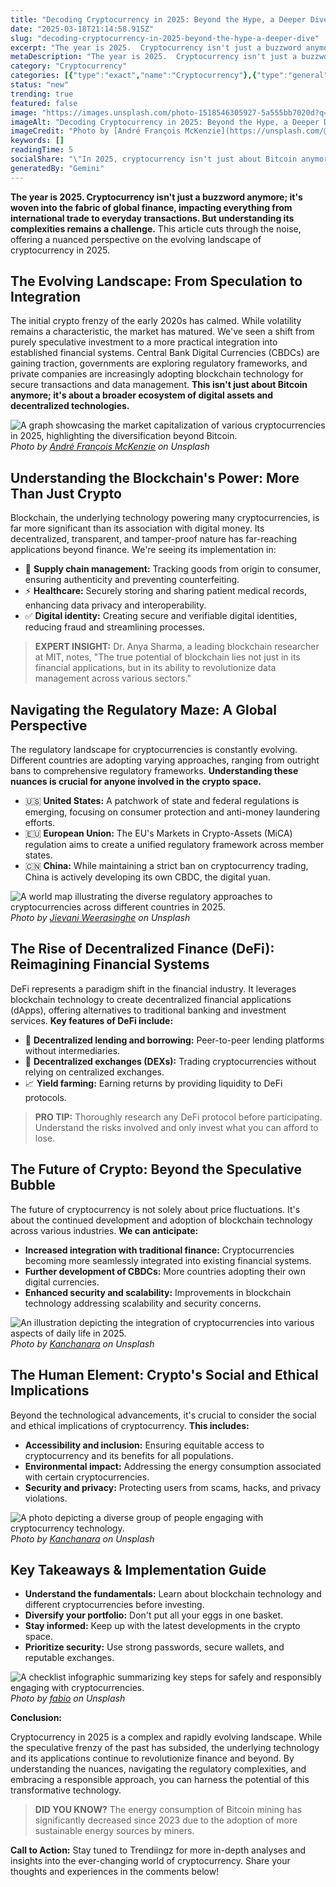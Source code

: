 ```yaml
---
title: "Decoding Cryptocurrency in 2025: Beyond the Hype, a Deeper Dive"
date: "2025-03-18T21:14:58.915Z"
slug: "decoding-cryptocurrency-in-2025-beyond-the-hype-a-deeper-dive"
excerpt: "The year is 2025.  Cryptocurrency isn't just a buzzword anymore; it's woven into the fabric of global finance, impacting everything from international trade to everyday transactions. But understanding its complexities remains a challenge. This article cuts through the noise, offering a nuanced perspective on the evolving landscape of cryptocurrency in 2025."
metaDescription: "The year is 2025.  Cryptocurrency isn't just a buzzword anymore; it's woven into the fabric of global finance, impacting everything from international trad..."
category: "Cryptocurrency"
categories: [{"type":"exact","name":"Cryptocurrency"},{"type":"general","name":"Finance"},{"type":"medium","name":"Financial Technology"},{"type":"specific","name":"Blockchain Technology"},{"type":"niche","name":"Smart Contracts"}]
status: "new"
trending: true
featured: false
image: "https://images.unsplash.com/photo-1518546305927-5a555bb7020d?q=85&w=1200&fit=max&fm=webp&auto=compress"
imageAlt: "Decoding Cryptocurrency in 2025: Beyond the Hype, a Deeper Dive"
imageCredit: "Photo by [André François McKenzie](https://unsplash.com/@silverhousehd) on Unsplash"
keywords: []
readingTime: 5
socialShare: "\"In 2025, cryptocurrency isn't just about Bitcoin anymore; it's about the transformative power of blockchain across industries. The real revolution is only just beginning.\""
generatedBy: "Gemini"
---
```




**The year is 2025.  Cryptocurrency isn't just a buzzword anymore; it's woven into the fabric of global finance, impacting everything from international trade to everyday transactions. But understanding its complexities remains a challenge.** This article cuts through the noise, offering a nuanced perspective on the evolving landscape of cryptocurrency in 2025.

## The Evolving Landscape: From Speculation to Integration

The initial crypto frenzy of the early 2020s has calmed. While volatility remains a characteristic, the market has matured. We've seen a shift from purely speculative investment to a more practical integration into established financial systems.  Central Bank Digital Currencies (CBDCs) are gaining traction, governments are exploring regulatory frameworks, and private companies are increasingly adopting blockchain technology for secure transactions and data management. **This isn't just about Bitcoin anymore; it's about a broader ecosystem of digital assets and decentralized technologies.**

![A graph showcasing the market capitalization of various cryptocurrencies in 2025, highlighting the diversification beyond Bitcoin.](https://images.unsplash.com/photo-1518546305927-5a555bb7020d?q=85&w=1200&fit=max&fm=webp&auto=compress)
*Photo by [André François McKenzie](https://unsplash.com/@silverhousehd) on Unsplash*

## Understanding the Blockchain's Power: More Than Just Crypto

Blockchain, the underlying technology powering many cryptocurrencies, is far more significant than its association with digital money.  Its decentralized, transparent, and tamper-proof nature has far-reaching applications beyond finance.  We're seeing its implementation in:

* 🔑 **Supply chain management:** Tracking goods from origin to consumer, ensuring authenticity and preventing counterfeiting.
* ⚡ **Healthcare:** Securely storing and sharing patient medical records, enhancing data privacy and interoperability.
* ✅ **Digital identity:** Creating secure and verifiable digital identities, reducing fraud and streamlining processes.

> **EXPERT INSIGHT:**  Dr. Anya Sharma, a leading blockchain researcher at MIT, notes, "The true potential of blockchain lies not just in its financial applications, but in its ability to revolutionize data management across various sectors."

## Navigating the Regulatory Maze: A Global Perspective

The regulatory landscape for cryptocurrencies is constantly evolving. Different countries are adopting varying approaches, ranging from outright bans to comprehensive regulatory frameworks.  **Understanding these nuances is crucial for anyone involved in the crypto space.**

* 🇺🇸 **United States:**  A patchwork of state and federal regulations is emerging, focusing on consumer protection and anti-money laundering efforts.
* 🇪🇺 **European Union:** The EU's Markets in Crypto-Assets (MiCA) regulation aims to create a unified regulatory framework across member states.
* 🇨🇳 **China:** While maintaining a strict ban on cryptocurrency trading, China is actively developing its own CBDC, the digital yuan.

![A world map illustrating the diverse regulatory approaches to cryptocurrencies across different countries in 2025.](https://images.unsplash.com/photo-1622630998477-20aa696ecb05?q=85&w=1200&fit=max&fm=webp&auto=compress)
*Photo by [Jievani Weerasinghe](https://unsplash.com/@jievani) on Unsplash*

## The Rise of Decentralized Finance (DeFi): Reimagining Financial Systems

DeFi represents a paradigm shift in the financial industry. It leverages blockchain technology to create decentralized financial applications (dApps), offering alternatives to traditional banking and investment services.  **Key features of DeFi include:**

* 💸 **Decentralized lending and borrowing:** Peer-to-peer lending platforms without intermediaries.
* 💱 **Decentralized exchanges (DEXs):** Trading cryptocurrencies without relying on centralized exchanges.
* 📈 **Yield farming:** Earning returns by providing liquidity to DeFi protocols.

> **PRO TIP:**  Thoroughly research any DeFi protocol before participating.  Understand the risks involved and only invest what you can afford to lose.

## The Future of Crypto: Beyond the Speculative Bubble

The future of cryptocurrency is not solely about price fluctuations. It's about the continued development and adoption of blockchain technology across various industries.  **We can anticipate:**

* **Increased integration with traditional finance:**  Cryptocurrencies becoming more seamlessly integrated into existing financial systems.
* **Further development of CBDCs:**  More countries adopting their own digital currencies.
* **Enhanced security and scalability:**  Improvements in blockchain technology addressing scalability and security concerns.

![An illustration depicting the integration of cryptocurrencies into various aspects of daily life in 2025.](https://images.unsplash.com/photo-1631603090989-93f9ef6f9d80?q=85&w=1200&fit=max&fm=webp&auto=compress)
*Photo by [Kanchanara](https://unsplash.com/@kanchanara) on Unsplash*

## The Human Element:  Crypto's Social and Ethical Implications

Beyond the technological advancements, it's crucial to consider the social and ethical implications of cryptocurrency.  **This includes:**

* **Accessibility and inclusion:** Ensuring equitable access to cryptocurrency and its benefits for all populations.
* **Environmental impact:** Addressing the energy consumption associated with certain cryptocurrencies.
* **Security and privacy:**  Protecting users from scams, hacks, and privacy violations.

![A photo depicting a diverse group of people engaging with cryptocurrency technology.](https://images.unsplash.com/photo-1629339942248-45d4b10c8c2f?q=85&w=1200&fit=max&fm=webp&auto=compress)
*Photo by [Kanchanara](https://unsplash.com/@kanchanara) on Unsplash*

## Key Takeaways & Implementation Guide

* **Understand the fundamentals:**  Learn about blockchain technology and different cryptocurrencies before investing.
* **Diversify your portfolio:**  Don't put all your eggs in one basket.
* **Stay informed:**  Keep up with the latest developments in the crypto space.
* **Prioritize security:**  Use strong passwords, secure wallets, and reputable exchanges.

![A checklist infographic summarizing key steps for safely and responsibly engaging with cryptocurrencies.](https://images.unsplash.com/photo-1523961131990-5ea7c61b2107?q=85&w=1200&fit=max&fm=webp&auto=compress)
*Photo by [fabio](https://unsplash.com/@fabioha) on Unsplash*

**Conclusion:**

Cryptocurrency in 2025 is a complex and rapidly evolving landscape.  While the speculative frenzy of the past has subsided, the underlying technology and its applications continue to revolutionize finance and beyond.  By understanding the nuances, navigating the regulatory complexities, and embracing a responsible approach, you can harness the potential of this transformative technology.

> **DID YOU KNOW?**  The energy consumption of Bitcoin mining has significantly decreased since 2023 due to the adoption of more sustainable energy sources by miners.

**Call to Action:** Stay tuned to Trendiingz for more in-depth analyses and insights into the ever-changing world of cryptocurrency.  Share your thoughts and experiences in the comments below!



<div class="reading-progress-container">
  <div id="reading-progress" class="reading-progress"></div>
</div>
